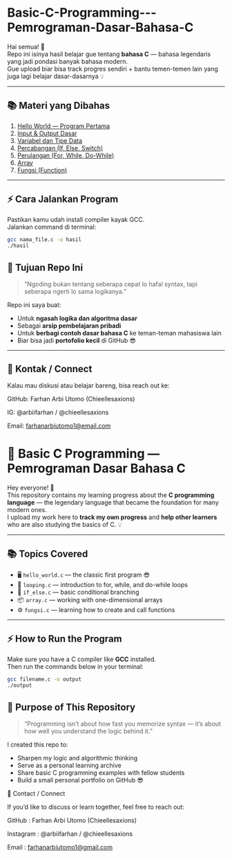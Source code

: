 # Basic-C-Programming---Pemrograman-Dasar-Bahasa-C


Hai semua! 👋  
Repo ini isinya hasil belajar gue tentang **bahasa C** — bahasa legendaris yang jadi pondasi banyak bahasa modern.  
Gue upload biar bisa track progres sendiri + bantu temen-temen lain yang juga lagi belajar dasar-dasarnya 💡

---

## 📚 Materi yang Dibahas
1. [Hello World — Program Pertama](Basic-C-Programming---Pemrograman-Dasar-Bahasa-C/src/hello_world.c)
2. [Input & Output Dasar](Basic-C-Programming---Pemrograman-Dasar-Bahasa-C/src/input_output.c)
3. [Variabel dan Tipe Data](Basic-C-Programming---Pemrograman-Dasar-Bahasa-C/src/variables.c)
4. [Percabangan (If, Else, Switch)](Basic-C-Programming---Pemrograman-Dasar-Bahasa-C/src/if_else.c)
5. [Perulangan (For, While, Do-While)](Basic-C-Programming---Pemrograman-Dasar-Bahasa-C/src/looping.c)
6. [Array](Basic-C-Programming---Pemrograman-Dasar-Bahasa-C/src/array.c)
7. [Fungsi (Function)](Basic-C-Programming---Pemrograman-Dasar-Bahasa-C/src/fungsi.c)

---

## ⚡ Cara Jalankan Program
Pastikan kamu udah install compiler kayak GCC.  
Jalankan command di terminal:
```bash
gcc nama_file.c -o hasil
./hasil

```
## 🧠 Tujuan Repo Ini
> “Ngoding bukan tentang seberapa cepat lo hafal syntax, tapi seberapa ngerti lo sama logikanya.”

Repo ini saya buat:
- Untuk **ngasah logika dan algoritma dasar**
- Sebagai **arsip pembelajaran pribadi**
- Untuk **berbagi contoh dasar bahasa C** ke teman-teman mahasiswa lain
- Biar bisa jadi **portofolio kecil** di GitHub 😎

---

## 🧩 Kontak / Connect

Kalau mau diskusi atau belajar bareng, bisa reach out ke:

GitHub: Farhan Arbi Utomo (Chieellesaxions)

IG: @arbiifarhan / @chieellesaxions

Email: farhanarbiutomo1@email.com


# 🚀 Basic C Programming — Pemrograman Dasar Bahasa C

Hey everyone! 👋  
This repository contains my learning progress about the **C programming language** — the legendary language that became the foundation for many modern ones.  
I upload my work here to **track my own progress** and **help other learners** who are also studying the basics of C. 💡

---

## 📚 Topics Covered
- 🖥️ `hello_world.c` — the classic first program 😎  
- 🔁 `looping.c` — introduction to for, while, and do-while loops  
- 🧩 `if_else.c` — basic conditional branching  
- 📦 `array.c` — working with one-dimensional arrays  
- ⚙️ `fungsi.c` — learning how to create and call functions  

---

## ⚡ How to Run the Program
Make sure you have a C compiler like **GCC** installed.  
Then run the commands below in your terminal:
```bash
gcc filename.c -o output
./output
```
## 🧠 Purpose of This Repository

> “Programming isn’t about how fast you memorize syntax — it’s about how well you understand the logic behind it.”

I created this repo to:
- Sharpen my logic and algorithmic thinking
- Serve as a personal learning archive
- Share basic C programming examples with fellow students
- Build a small personal portfolio on GitHub 😎

🧩 Contact / Connect

If you’d like to discuss or learn together, feel free to reach out:

GitHub    : Farhan Arbi Utomo (Chieellesaxions)

Instagram : @arbiifarhan / @chieellesaxions

Email     : farhanarbiutomo1@gmail.com
